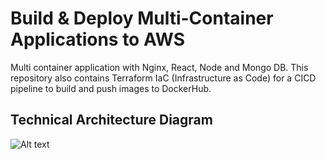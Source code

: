 # Build & Deploy Multi-Container Applications to AWS
Multi container application with Nginx, React, Node and Mongo DB. This repository also contains Terraform IaC (Infrastructure as Code) for a CICD pipeline to build and push images to DockerHub.



## Technical Architecture Diagram
![Alt text](./multi-container-tech-arch.png?raw=true "Technical Architecture Diagram")

